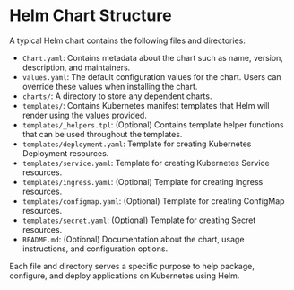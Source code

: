 # Helm Chart Structure

A typical Helm chart contains the following files and directories:

- `Chart.yaml`: Contains metadata about the chart such as name, version, description, and maintainers.
- `values.yaml`: The default configuration values for the chart. Users can override these values when installing the chart.
- `charts/`: A directory to store any dependent charts.
- `templates/`: Contains Kubernetes manifest templates that Helm will render using the values provided.
- `templates/_helpers.tpl`: (Optional) Contains template helper functions that can be used throughout the templates.
- `templates/deployment.yaml`: Template for creating Kubernetes Deployment resources.
- `templates/service.yaml`: Template for creating Kubernetes Service resources.
- `templates/ingress.yaml`: (Optional) Template for creating Ingress resources.
- `templates/configmap.yaml`: (Optional) Template for creating ConfigMap resources.
- `templates/secret.yaml`: (Optional) Template for creating Secret resources.
- `README.md`: (Optional) Documentation about the chart, usage instructions, and configuration options.

Each file and directory serves a specific purpose to help package, configure, and deploy applications on Kubernetes using Helm.
